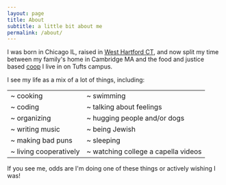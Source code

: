 ```yaml
---
layout: page
title: About
subtitle: a little bit about me
permalink: /about/
---
```

I was born in Chicago IL, raised in [West Hartford CT](https://connecticuthistory.org/the-debate-over-who-could-occupy-world-war-ii-public-housing-in-west-hartford/), and now split my time between my family's home in Cambridge MA and the food and justice based [coop](https://www.facebook.com/TuftsCraftsHouse/) I live in on Tufts campus. 

I see my life as a mix of a lot of things, including:

<table style="width:100%" font>
  <tr>
    <td>~ cooking</td>
    <td>~ swimming</td> 
  </tr> 
  <tr>
    <td>~ coding</td>
    <td>~ talking about feelings</td>
  </tr>
  <tr>
    <td>~ organizing</td> 
    <td>~ hugging people and/or dogs</td>
  </tr> 
  <tr>
    <td>~ writing music</td> 
    <td>~ being Jewish</td>  
  </tr> 
  <tr>
    <td>~ making bad puns</td>
    <td>~ sleeping</td>
  </tr>
  <tr>
    <td>~ living cooperatively</td>
    <td>~ watching college a capella videos</td>
  </tr>

</table> 

If you see me, odds are I'm doing one of these things or actively wishing I was!






